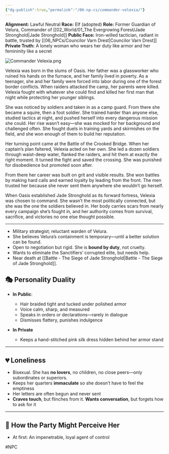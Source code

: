 ```yaml
---
{"dg-publish":true,"permalink":"/06-np-cs/commander-velexia/"}
---
```


**Alignment:** Lawful Neutral
**Race:** Elf (adopted) 
**Role:** Former Guardian of Velura, Commander of [[02_World/01_The Evergrowing Forest/Jade Stronghold\|Jade Stronghold]]
**Public Face:** Iron-willed tactician, radiant in battle, trusted by [[06_NPCs/Councilor Varn Drest\|Councilor Varn Drest]]
**Private Truth:** A lonely woman who wears her duty like armor and her femininity like a secret

![Commander Velexia.png](/img/user/Commander%20Velexia.png)

Velexia was born in the slums of Oasis. Her father was a glassworker who ruined his hands on the furnace, and her family lived in poverty. As a teenager, she and her family were forced into labor during one of the forest border conflicts. When raiders attacked the camp, her parents were killed. Velexia fought with whatever she could find and killed her first man that night while protecting her younger siblings.

She was noticed by soldiers and taken in as a camp guard. From there she became a squire, then a foot soldier. She trained harder than anyone else, studied tactics at night, and pushed herself into every dangerous mission she could. Her rise wasn’t easy—she was mocked for her background and challenged often. She fought duels in training yards and skirmishes on the field, and she won enough of them to build her reputation.

Her turning point came at the Battle of the Crooked Bridge. When her captain’s plan faltered, Velexia acted on her own. She led a dozen soldiers through waist-deep water, flanked the raiders, and hit them at exactly the right moment. It turned the fight and saved the crossing. She was punished for disobedience but promoted soon after.

From there her career was built on grit and visible results. She won battles by making hard calls and earned loyalty by leading from the front. The men trusted her because she never sent them anywhere she wouldn’t go herself.

When Oasis established Jade Stronghold as its forward fortress, Velexia was chosen to command. She wasn’t the most politically connected, but she was the one the soldiers believed in. Her body carries scars from nearly every campaign she’s fought in, and her authority comes from survival, sacrifice, and victories no one else thought possible.

---

- Military strategist; reluctant warden of Velura.
- She believes Velura’s containment is temporary—until a better solution can be found.
- Open to negotiation but rigid. She is **bound by duty**, not cruelty.
- Wants to eliminate the Sanctifiers’ corrupted elite, but needs help.
- Near death at [[Battle - The Siege of Jade Stronghold\|Battle - The Siege of Jade Stronghold]].

## 🎭 **Personality Duality**

- **In Public**:
    - Hair braided tight and tucked under polished armor
    - Voice calm, sharp, and measured
    - Speaks in orders or declarations—rarely in dialogue
    - Dismisses flattery, punishes indulgence

- **In Private**
    - Keeps a hand-stitched pink silk dress hidden behind her armor stand
---

## 💔 **Loneliness**

- Bisexual. She has **no lovers**, no children, no close peers—only subordinates or superiors. 
- Keeps her quarters **immaculate** so she doesn’t have to feel the emptiness
- Her letters are often begun and never sent
- **Craves touch**, but flinches from it. **Wants conversation**, but forgets how to ask for it

---

## 🧠 **How the Party Might Perceive Her**

- At first: An impenetrable, loyal agent of control

#NPC 